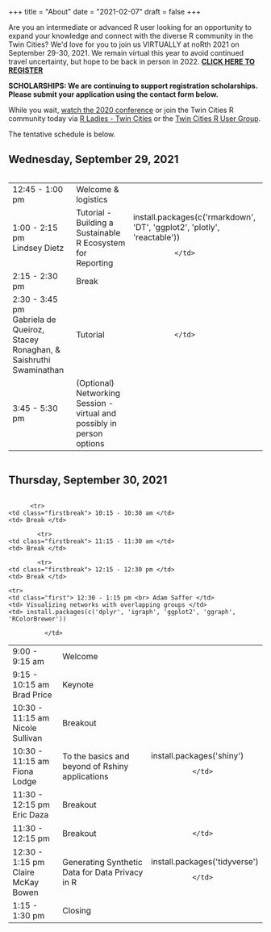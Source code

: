 +++
title = "About"
date = "2021-02-07"
draft = false
+++

Are you an intermediate or advanced R user looking for an opportunity to expand your knowledge and connect with the diverse R community in the Twin Cities? We'd love for you to join us VIRTUALLY at noRth 2021 on September 29-30, 2021. We remain virtual this year to avoid continued travel uncertainty, but hope to be back in person in 2022. <a href="https://learning.umn.edu/portal/events/reg/participantTypeSelection.do?method=load&entityId=27365133"> **CLICK HERE TO REGISTER** </a> 

**SCHOLARSHIPS: We are continuing to support registration scholarships. Please submit your application using the contact form below.**

While you wait, <a href = "https://www.youtube.com/playlist?list=PL7aOYMht_9VVUFWU5c7HSI3cEg8jG4o_g" target="_blank"> watch the 2020 conference</a> or join the Twin Cities R community today via <a href="https://www.meetup.com/rladies-tc/">R Ladies - Twin Cities</a> or the <a href="https://www.meetup.com/twincitiesrug/"> Twin Cities R User Group</a>.

The tentative schedule is below.

## Wednesday, September 29, 2021
<div style="overflow-x:auto;">
<table class="table">
  <tr>
    <td class="first"> 12:45 - 1:00 pm </td>
    <td> Welcome & logistics </td>
  </tr>
    <tr>
    <td class="first"> 1:00 - 2:15 pm <br> Lindsey Dietz </td>
    <td> Tutorial - Building a Sustainable R Ecosystem for Reporting </td>
     <td> install.packages(c('rmarkdown', 'DT', 'ggplot2', 'plotly', 'reactable'))
        
              </td>
  </tr>
  <tr>
    <td class="firstbreak"> 2:15 - 2:30 pm </td>
    <td> Break </td>
  </tr>
  <tr>
    <td class="first"> 2:30 - 3:45 pm <br> Gabriela de Queiroz, Stacey Ronaghan, & Saishruthi Swaminathan </td>
    <td> Tutorial </td>
            <td> 
              
              </td>

  </tr>
    </tr>
    <tr>
    <td class="firstbreak"> 3:45 - 5:30 pm </td>
    <td> (Optional) Networking Session - virtual and possibly in person options </td>
  </tr>
</table>
</div>

## Thursday, September 30, 2021

<div style="overflow-x:auto;">
<table class="table">
  <tr>
    <td class="first"> 9:00 - 9:15 am </td>
    <td> Welcome </td>

  </tr>
  <tr>
    <td class="first"> 9:15 - 10:15 am <br> Brad Price </td>
    <td> Keynote </td>
    <td> 
    
</td>
  </tr>
  
          <tr>
    <td class="firstbreak"> 10:15 - 10:30 am </td>
    <td> Break </td>
  </tr>

  <tr>
    <td class="first"> 10:30 - 11:15 am <br> Nicole Sullivan </td>
    <td> Breakout </td>
    <td> 
    
</td>
  </tr>
  <tr>
    <td class="first"> 10:30 - 11:15 am <br> Fiona Lodge </td>
    <td> To the basics and beyond of Rshiny applications
</td>
        <td> install.packages('shiny')
        
              </td>
  </tr>
  
            <tr>
    <td class="firstbreak"> 11:15 - 11:30 am </td>
    <td> Break </td>
  </tr>
  
  <tr>
    <td class="first"> 11:30 - 12:15 pm <br> Eric Daza </td>
    <td> Breakout </td>
    <td> 
    
</td>
  </tr>
  <tr>
    <td class="first"> 11:30 - 12:15 pm <br>  </td>
    <td> Breakout </td>
        <td> 
        
              </td>
  </tr>
  
            <tr>
    <td class="firstbreak"> 12:15 - 12:30 pm </td>
    <td> Break </td>
  </tr>

    <tr>
    <td class="first"> 12:30 - 1:15 pm <br> Adam Saffer </td>
    <td> Visualizing networks with overlapping groups </td>
    <td> install.packages(c('dplyr', 'igraph', 'ggplot2', 'ggraph', 'RColorBrewer'))
      
              </td>
  </tr>
      <tr>
    <td class="first"> 12:30 - 1:15 pm <br> Claire McKay Bowen </td>
    <td> Generating Synthetic Data for Data Privacy in R </td>
        <td> install.packages('tidyverse')
        
              </td>
  </tr>
  <tr>
    <td class="firstbreak"> 1:15 - 1:30 pm </td>
    <td> Closing </td>
</table>
</div>